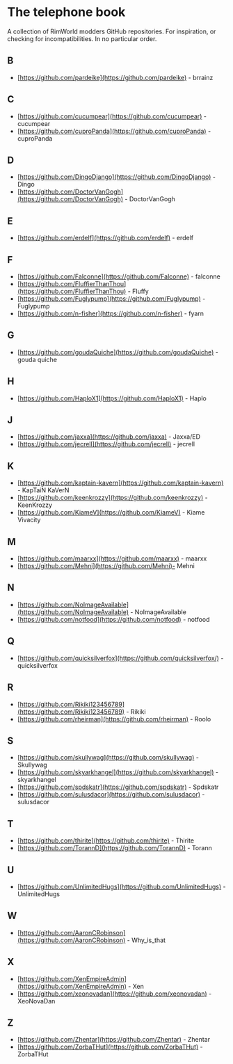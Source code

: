 # The telephone book

A collection of RimWorld modders GitHub repositories. For inspiration, or checking for incompatibilities. In no particular order.

## B
- [https://github.com/pardeike](https://github.com/pardeike) - brrainz

## C
- [https://github.com/cucumpear](https://github.com/cucumpear) - cucumpear
- [https://github.com/cuproPanda](https://github.com/cuproPanda) - cuproPanda

## D
- [https://github.com/DingoDjango](https://github.com/DingoDjango) - Dingo
- [https://github.com/DoctorVanGogh](https://github.com/DoctorVanGogh) - DoctorVanGogh

## E
- [https://github.com/erdelf](https://github.com/erdelf) - erdelf

## F
- [https://github.com/Falconne](https://github.com/Falconne) - falconne
- [https://github.com/FluffierThanThou](https://github.com/FluffierThanThou) - Fluffy
- [https://github.com/Fuglypump](https://github.com/Fuglypump) - Fuglypump
- [https://github.com/n-fisher](https://github.com/n-fisher) - fyarn

## G
- [https://github.com/goudaQuiche](https://github.com/goudaQuiche)  - gouda quiche

## H
- [https://github.com/HaploX1](https://github.com/HaploX1) - Haplo

## J
- [https://github.com/jaxxa](https://github.com/jaxxa) - Jaxxa/ED
- [https://github.com/jecrell](https://github.com/jecrell) - jecrell

## K
- [https://github.com/kaptain-kavern](https://github.com/kaptain-kavern) - KapTaiN KaVerN
- [https://github.com/keenkrozzy](https://github.com/keenkrozzy) - KeenKrozzy
- [https://github.com/KiameV](https://github.com/KiameV) - Kiame Vivacity

## M
- [https://github.com/maarxx](https://github.com/maarxx) - maarxx
- [https://github.com/Mehni](https://github.com/Mehni)- Mehni

## N
- [https://github.com/NoImageAvailable](https://github.com/NoImageAvailable) - NoImageAvailable
- [https://github.com/notfood](https://github.com/notfood) - notfood

## Q
- [https://github.com/quicksilverfox](https://github.com/quicksilverfox/) - quicksilverfox

## R
- [https://github.com/Rikiki123456789](https://github.com/Rikiki123456789) - Rikiki
- [https://github.com/rheirman](https://github.com/rheirman) - Roolo

## S
- [https://github.com/skullywag](https://github.com/skullywag) - Skullywag
- [https://github.com/skyarkhangel](https://github.com/skyarkhangel) - skyarkhangel
- [https://github.com/spdskatr](https://github.com/spdskatr) - Spdskatr
- [https://github.com/sulusdacor](https://github.com/sulusdacor) - sulusdacor

## T
- [https://github.com/thirite](https://github.com/thirite) - Thirite
- [https://github.com/TorannD](https://github.com/TorannD) - Torann

## U
- [https://github.com/UnlimitedHugs](https://github.com/UnlimitedHugs) - UnlimitedHugs

## W
- [https://github.com/AaronCRobinson](https://github.com/AaronCRobinson) - Why_is_that

## X
- [https://github.com/XenEmpireAdmin](https://github.com/XenEmpireAdmin) - Xen
- [https://github.com/xeonovadan](https://github.com/xeonovadan) - XeoNovaDan

## Z
- [https://github.com/Zhentar](https://github.com/Zhentar) - Zhentar
- [https://github.com/ZorbaTHut](https://github.com/ZorbaTHut) - ZorbaTHut
